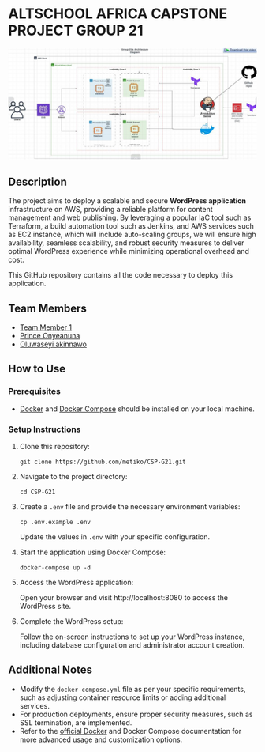 # ALTSCHOOL AFRICA CAPSTONE PROJECT GROUP 21

![HERO](<Architectural diagram.jpeg>)

## Description

The project aims to deploy a scalable and secure **WordPress application** infrastructure on AWS, providing a reliable platform for content management and web publishing. By leveraging a popular IaC tool such as Terraform, a build automation tool such as Jenkins, and AWS services such as EC2 instance, which will include auto-scaling groups, we will ensure high availability, seamless scalability, and robust security measures to deliver optimal WordPress experience while minimizing operational overhead and cost.

This GitHub repository contains all the code necessary to deploy this application.

## Team Members

- [Team Member 1](https://github.com/teammember1)
- [Prince Onyeanuna](https://github.com/Aahil13)
- [Oluwaseyi akinnawo](https://github.com/seyicodes)

## How to Use

### Prerequisites

- [Docker](https://docs.docker.com/desktop/) and [Docker Compose](https://docs.docker.com/compose/install/) should be installed on your local machine.

### Setup Instructions

1. Clone this repository:

    ```shell
    git clone https://github.com/metiko/CSP-G21.git
    ```

2. Navigate to the project directory:

    ```shell
    cd CSP-G21
    ```

3. Create a `.env` file and provide the necessary environment variables:

    ```shell
    cp .env.example .env
    ```

    Update the values in `.env` with your specific configuration.

4. Start the application using Docker Compose:

    ```shell
    docker-compose up -d
    ```

5. Access the WordPress application:

    Open your browser and visit http://localhost:8080 to access the WordPress site.

6. Complete the WordPress setup:

    Follow the on-screen instructions to set up your WordPress instance, including database configuration and administrator account creation.

## Additional Notes

- Modify the `docker-compose.yml` file as per your specific requirements, such as adjusting container resource limits or adding additional services.
- For production deployments, ensure proper security measures, such as SSL termination, are implemented.
- Refer to the [official Docker](https://docs.docker.com/desktop/) and Docker Compose documentation for more advanced usage and customization options.
